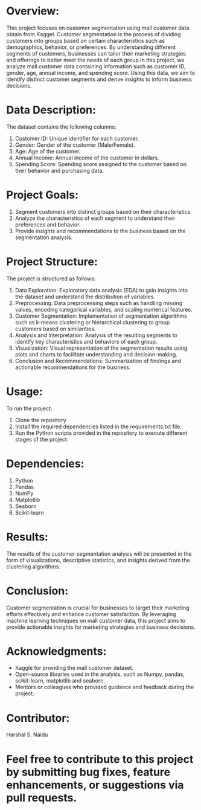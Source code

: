 # Overview:
This project focuses on customer segmentation using mall customer data obtain from Kaggel. Customer segmentation is the process of dividing customers into groups based on certain characteristics such as demographics, behavior, or preferences. By understanding different segments of customers, businesses can tailor their marketing strategies and offerings to better meet the needs of each group.In this project, we analyze mall customer data containing information such as customer ID, gender, age, annual income, and spending score. Using this data, we aim to identify distinct customer segments and derive insights to inform business decisions.

# Data Description:
The dataset contains the following columns:
1. Customer ID: Unique identifier for each customer.
2. Gender: Gender of the customer (Male/Female).
3. Age: Age of the customer.
4. Annual Income: Annual income of the customer in dollars.
5. Spending Score: Spending score assigned to the customer based on their behavior and purchasing data.

# Project Goals:
1. Segment customers into distinct groups based on their characteristics.
2. Analyze the characteristics of each segment to understand their preferences and behavior.
3. Provide insights and recommendations to the business based on the segmentation analysis.

# Project Structure:
The project is structured as follows:
1. Data Exploration: Exploratory data analysis (EDA) to gain insights into the dataset and understand the distribution of variables.
2. Preprocessing: Data preprocessing steps such as handling missing values, encoding categorical variables, and scaling numerical features.
3. Customer Segmentation: Implementation of segmentation algorithms such as k-means clustering or hierarchical clustering to group customers based on similarities.
4. Analysis and Interpretation: Analysis of the resulting segments to identify key characteristics and behaviors of each group.
5. Visualization: Visual representation of the segmentation results using plots and charts to facilitate understanding and decision-making.
6. Conclusion and Recommendations: Summarization of findings and actionable recommendations for the business.

# Usage:
To run the project:
1. Clone the repository.
2. Install the required dependencies listed in the requirements.txt file.
3. Run the Python scripts provided in the repository to execute different stages of the project.

# Dependencies:
1. Python 
2. Pandas
3. NumPy
4. Matplotlib
5. Seaborn
6. Scikit-learn

# Results:
The results of the customer segmentation analysis will be presented in the form of visualizations, descriptive statistics, and insights derived from the clustering algorithms.

# Conclusion:
Customer segmentation is crucial for businesses to target their marketing efforts effectively and enhance customer satisfaction. By leveraging machine learning techniques on mall customer data, this project aims to provide actionable insights for marketing strategies and business decisions.

# Acknowledgments:
- Kaggle for providing the mall customer dataset.
- Open-source libraries used in the analysis, such as Numpy, pandas, scikit-learn, matplotlib and seaborn.
- Mentors or colleagues who provided guidance and feedback during the project.

# Contributor:
Harshal S. Naidu

# Feel free to contribute to this project by submitting bug fixes, feature enhancements, or suggestions via pull requests.
